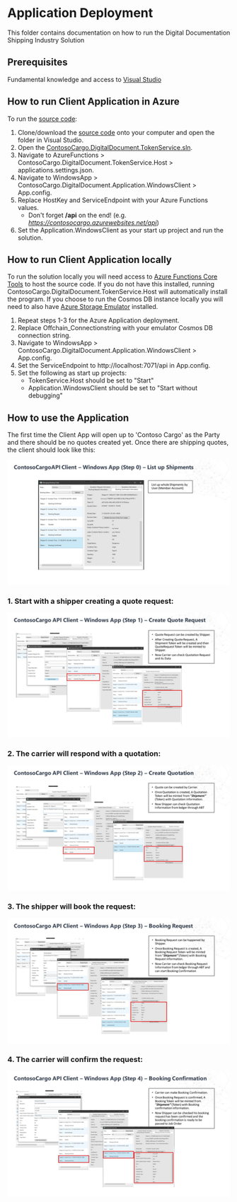 # Application Deployment

This folder contains documentation on how to run the Digital Documentation Shipping Industry Solution

 
## Prerequisites
Fundamental knowledge and access to [Visual Studio](https://visualstudio.microsoft.com/)


## How to run Client Application in Azure

To run the [source code](../01_Source_Code_Deployment/src):

1. Clone/download the [source code](../01_Source_Code_Deployment/src) onto your computer and open the folder in Visual Studio.
2. Open the [ContosoCargo.DigitalDocument.TokenService.sln](../01_Source_Code_Deployment/src/ContosoCargo.DigitalDocument.TokenService.sln).
3. Navigate to AzureFunctions > ContosoCargo.DigitalDocument.TokenService.Host > applications.settings.json.
4. Navigate to WindowsApp > ContosoCargo.DigitalDocument.Application.WindowsClient > App.config.
5. Replace HostKey and ServiceEndpoint with your Azure Functions values.
     - Don't forget **/api** on the end! (e.g. _https://contosocargo.azurewebsites.net/api_)
6. Set the Application.WindowsClient as your start up project and run the solution.


## How to run Client Application locally

To run the solution locally you will need access to [Azure Functions Core Tools](https://docs.microsoft.com/en-us/azure/azure-functions/functions-run-local?tabs=windows%2Ccsharp%2Cbash) to host the source code. If you do not have this installed, running ContosoCargo.DigitalDocument.TokenService.Host will automatically install the program.
If you choose to run the Cosmos DB instance locally you will need to also have [Azure Storage Emulator](https://docs.microsoft.com/en-us/azure/storage/common/storage-use-emulator) installed.

1. Repeat steps 1-3 for the Azure Application deployment.
2. Replace Offchain_Connectionstring with your emulator Cosmos DB connection string.
3. Navigate to WindowsApp > ContosoCargo.DigitalDocument.Application.WindowsClient > App.config.
4. Set the ServiceEndpoint to http://localhost:7071/api in App.config.
5. Set the following as start up projects:
    - TokenService.Host should be set to "Start"
    - Application.WindowsClient should be set to "Start without debugging"


## How to use the Application

The first time the Client App will open up to 'Contoso Cargo' as the Party and there should be no quotes created yet. Once there are shipping quotes, the client should look like this:

![Step 0](./Step_0.JPG)

### 1. Start with a shipper creating a quote request:
![Step 1](./Step_1.JPG)

### 2. The carrier will respond with a quotation:
![Step 2](./Step_2.JPG)

### 3. The shipper will book the request:
![Step 3](./Step_3.JPG)

### 4. The carrier will confirm the request:
![Step 4](./Step_4.JPG)
